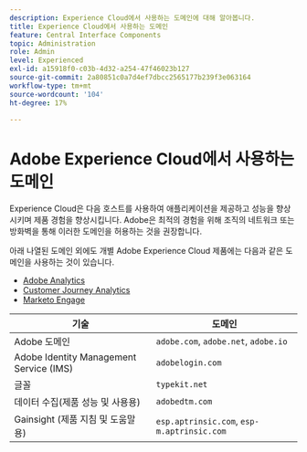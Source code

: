 ```yaml
---
description: Experience Cloud에서 사용하는 도메인에 대해 알아봅니다.
title: Experience Cloud에서 사용하는 도메인
feature: Central Interface Components
topic: Administration
role: Admin
level: Experienced
exl-id: a15918f0-c03b-4d32-a254-47f46023b127
source-git-commit: 2a80851c0a7d4ef7dbcc2565177b239f3e063164
workflow-type: tm+mt
source-wordcount: '104'
ht-degree: 17%

---
```


# Adobe Experience Cloud에서 사용하는 도메인

Experience Cloud은 다음 호스트를 사용하여 애플리케이션을 제공하고 성능을 향상시키며 제품 경험을 향상시킵니다. Adobe은 최적의 경험을 위해 조직의 네트워크 또는 방화벽을 통해 이러한 도메인을 허용하는 것을 권장합니다.

아래 나열된 도메인 외에도 개별 Adobe Experience Cloud 제품에는 다음과 같은 도메인을 사용하는 것이 있습니다.

* [Adobe Analytics](https://experienceleague.adobe.com/ko/docs/analytics/technotes/domains)
* [Customer Journey Analytics](https://experienceleague.adobe.com/ko/docs/analytics-platform/using/technotes/domains)
* [Marketo Engage](https://experienceleague.adobe.com/ko/docs/marketo/using/getting-started/initial-setup/configure-protocols-for-marketo)

| 기술 | 도메인 |
| --- | --- |
| Adobe 도메인 | `adobe.com`, `adobe.net`, `adobe.io` |
| Adobe Identity Management Service (IMS) | `adobelogin.com` |
| 글꼴 | `typekit.net` |
| 데이터 수집(제품 성능 및 사용용) | `adobedtm.com` |
| Gainsight (제품 지침 및 도움말용) | `esp.aptrinsic.com`, `esp-m.aptrinsic.com` |
